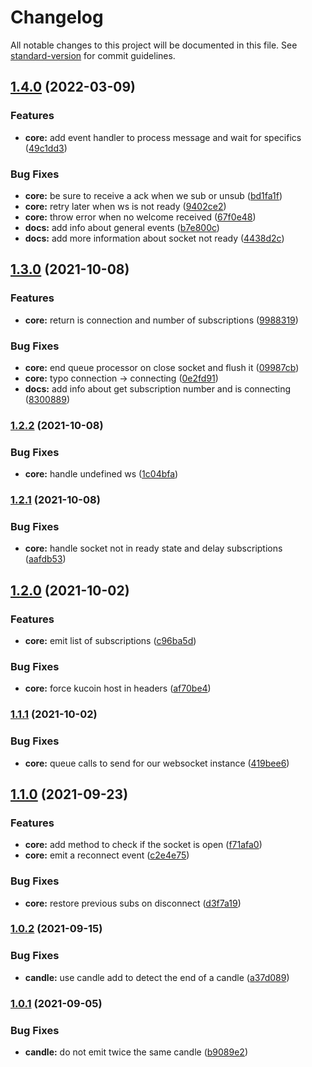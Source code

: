 # Changelog

All notable changes to this project will be documented in this file. See [standard-version](https://github.com/conventional-changelog/standard-version) for commit guidelines.

## [1.4.0](https://github.com/IOfate/kucoin-ws/compare/v1.3.0...v1.4.0) (2022-03-09)


### Features

* **core:** add event handler to process message and wait for specifics ([49c1dd3](https://github.com/IOfate/kucoin-ws/commit/49c1dd361fb55f7c51cb724e6affeab717cb810c))


### Bug Fixes

* **core:** be sure to receive a ack when we sub or unsub ([bd1fa1f](https://github.com/IOfate/kucoin-ws/commit/bd1fa1f10f8adcde2e0f524beea9294501446533))
* **core:** retry later when ws is not ready ([9402ce2](https://github.com/IOfate/kucoin-ws/commit/9402ce267115e19461c684dc4aecf2d4554a96bf))
* **core:** throw error when no welcome received ([67f0e48](https://github.com/IOfate/kucoin-ws/commit/67f0e480a6154ad118a66ea0871a5cbd28356477))
* **docs:** add info about general events ([b7e800c](https://github.com/IOfate/kucoin-ws/commit/b7e800c52bdd032bf41c99a0379c70955eefa929))
* **docs:** add more information about socket not ready ([4438d2c](https://github.com/IOfate/kucoin-ws/commit/4438d2cac8b7d1ca1d4f8625d4353a3ea071c86e))

## [1.3.0](https://github.com/IOfate/kucoin-ws/compare/v1.2.2...v1.3.0) (2021-10-08)


### Features

* **core:** return is connection and number of subscriptions ([9988319](https://github.com/IOfate/kucoin-ws/commit/9988319e0e547652560a65c460dde35c4d9fd6c6))


### Bug Fixes

* **core:** end queue processor on close socket and flush it ([09987cb](https://github.com/IOfate/kucoin-ws/commit/09987cbb8e8bb10cd881fa3beb1df0de72619732))
* **core:** typo connection -> connecting ([0e2fd91](https://github.com/IOfate/kucoin-ws/commit/0e2fd91d268f8f2bea987d59a5a4b99327a70247))
* **docs:** add info about get subscription number and is connecting ([8300889](https://github.com/IOfate/kucoin-ws/commit/8300889a0675f9b0b0341d861bfe25ec4dd13dc4))

### [1.2.2](https://github.com/IOfate/kucoin-ws/compare/v1.2.1...v1.2.2) (2021-10-08)


### Bug Fixes

* **core:** handle undefined ws ([1c04bfa](https://github.com/IOfate/kucoin-ws/commit/1c04bfab5a7bbb40d449fb87af815cb2f3ccebe6))

### [1.2.1](https://github.com/IOfate/kucoin-ws/compare/v1.2.0...v1.2.1) (2021-10-08)


### Bug Fixes

* **core:** handle socket not in ready state and delay subscriptions ([aafdb53](https://github.com/IOfate/kucoin-ws/commit/aafdb533b99dd3801aa0c58e0a50316f04ca4190))

## [1.2.0](https://github.com/IOfate/kucoin-ws/compare/v1.1.1...v1.2.0) (2021-10-02)


### Features

* **core:** emit list of subscriptions ([c96ba5d](https://github.com/IOfate/kucoin-ws/commit/c96ba5dcaebd9ee0a7b54f92d822f012f9fbfe27))


### Bug Fixes

* **core:** force kucoin host in headers ([af70be4](https://github.com/IOfate/kucoin-ws/commit/af70be47b30f2c7a938dd35bdb4f4181791fafae))

### [1.1.1](https://github.com/IOfate/kucoin-ws/compare/v1.1.0...v1.1.1) (2021-10-02)


### Bug Fixes

* **core:** queue calls to send for our websocket instance ([419bee6](https://github.com/IOfate/kucoin-ws/commit/419bee6f757622b0584e927804dc314dd97fc8e8))

## [1.1.0](https://github.com/IOfate/kucoin-ws/compare/v1.0.2...v1.1.0) (2021-09-23)


### Features

* **core:** add method to check if the socket is open ([f71afa0](https://github.com/IOfate/kucoin-ws/commit/f71afa02b976c900b6084ce3268b1d9de6b3145e))
* **core:** emit a reconnect event ([c2e4e75](https://github.com/IOfate/kucoin-ws/commit/c2e4e754e49f9d2752e1e3daf68d9b883e0694af))


### Bug Fixes

* **core:** restore previous subs on disconnect ([d3f7a19](https://github.com/IOfate/kucoin-ws/commit/d3f7a193f9c9dd3a7529c2cd48a803d7bde9a872))

### [1.0.2](https://github.com/IOfate/kucoin-ws/compare/v1.0.1...v1.0.2) (2021-09-15)


### Bug Fixes

* **candle:** use candle add to detect the end of a candle ([a37d089](https://github.com/IOfate/kucoin-ws/commit/a37d08995e140bcbea14d0bb993f2fb0edbb2c10))

### [1.0.1](https://github.com/IOfate/kucoin-ws/compare/v1.0.0...v1.0.1) (2021-09-05)


### Bug Fixes

* **candle:** do not emit twice the same candle ([b9089e2](https://github.com/IOfate/kucoin-ws/commit/b9089e2f69b50a06ca386cd768dbd8d94343221c))
